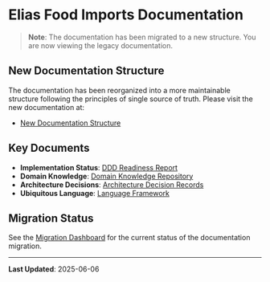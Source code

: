 # Elias Food Imports Documentation

> **Note**: The documentation has been migrated to a new structure. You are now viewing the legacy documentation.

## New Documentation Structure

The documentation has been reorganized into a more maintainable structure following the principles of single source of truth. Please visit the new documentation at:

- [New Documentation Structure](/DDD_Artefacts/docs/v2/README.md)

## Key Documents

- **Implementation Status**: [DDD Readiness Report](/DDD_Artefacts/docs/v2/implementation/README.md)
- **Domain Knowledge**: [Domain Knowledge Repository](/DDD_Artefacts/docs/v2/domain-knowledge/README.md)
- **Architecture Decisions**: [Architecture Decision Records](/DDD_Artefacts/docs/v2/adr/README.md)
- **Ubiquitous Language**: [Language Framework](/DDD_Artefacts/docs/v2/ubiquitous-language/README.md)

## Migration Status

See the [Migration Dashboard](/DDD_Artefacts/docs/v2/MIGRATION.md) for the current status of the documentation migration.

---

**Last Updated**: 2025-06-06
